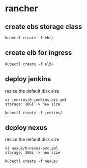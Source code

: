 # rancher

## create ebs storage class
```
kubectl create -f ebs/
```

## create elb for ingress
```
kubectl create -f elb/
```

## deploy jenkins
resize the default disk size

```
vi jenkins/0-jenkins-pvc.yml
storage: 10Gi -> new size
```

```
kubectl create -f jenkins/
```

## deploy nexus
resize the default disk size

```
vi nexus/0-nexus-pvc.yml
storage: 10Gi -> new size
```

```
kubectl create -f nexus/
```
